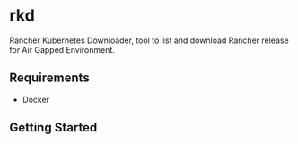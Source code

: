 # rkd
Rancher Kubernetes Downloader, tool to list and download Rancher release for Air Gapped Environment.

## Requirements
- Docker

## Getting Started